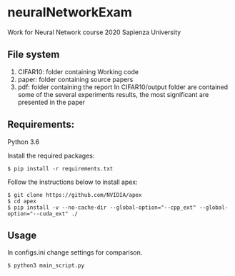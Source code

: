 # neuralNetworkExam
Work for Neural Network course  2020 Sapienza University


## File system
1. CIFAR10: folder containing Working code
2. paper: folder containing source papers 
3. pdf: folder containing the report
In CIFAR10/output folder are contained some of the several experiments results, the most significant are presented in the paper


## Requirements: 
Python 3.6 

Install the required packages:
```
$ pip install -r requirements.txt
```

Follow the instructions below to install apex:
```
$ git clone https://github.com/NVIDIA/apex
$ cd apex
$ pip install -v --no-cache-dir --global-option="--cpp_ext" --global-option="--cuda_ext" ./
```

## Usage
In configs.ini change settings for comparison.
```
$ python3 main_script.py
```